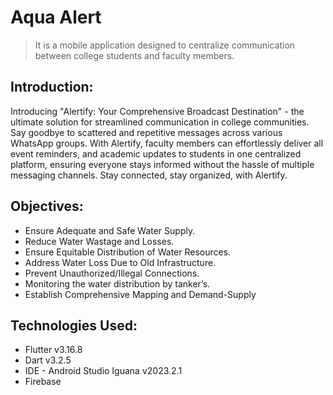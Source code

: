# Aqua Alert

> It is a mobile application designed to centralize communication between college students and faculty members. <br />




## Introduction:

Introducing "Alertify: Your Comprehensive Broadcast Destination" - the ultimate solution for streamlined communication in college communities. Say goodbye to scattered and repetitive messages across various WhatsApp groups. With Alertify, faculty members can effortlessly deliver all event reminders, and academic updates to students in one centralized platform, ensuring everyone stays informed without the hassle of multiple messaging channels. Stay connected, stay organized, with Alertify.


## Objectives:

* Ensure Adequate and Safe Water Supply.
* Reduce Water Wastage and Losses.
* Ensure Equitable Distribution of Water Resources.
* Address Water Loss Due to Old Infrastructure.
* Prevent Unauthorized/Illegal Connections.
* Monitoring the water distribution by tanker’s.
* Establish Comprehensive Mapping and Demand-Supply


## Technologies Used:

* Flutter v3.16.8
* Dart v3.2.5
* IDE - Android Studio Iguana v2023.2.1
* Firebase

